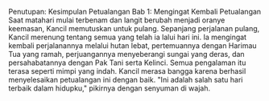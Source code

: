 Penutupan: Kesimpulan Petualangan
Bab 1: Mengingat Kembali Petualangan
Saat matahari mulai terbenam dan langit berubah menjadi oranye keemasan, Kancil memutuskan untuk pulang. Sepanjang perjalanan pulang, Kancil merenung tentang semua yang telah ia lalui hari ini. Ia mengingat kembali perjalanannya melalui hutan lebat, pertemuannya dengan Harimau Tua yang ramah, perjuangannya menyeberangi sungai yang deras, dan persahabatannya dengan Pak Tani serta Kelinci. Semua pengalaman itu terasa seperti mimpi yang indah. Kancil merasa bangga karena berhasil menyelesaikan petualangan ini dengan baik. "Ini adalah salah satu hari terbaik dalam hidupku," pikirnya dengan senyuman di wajah.